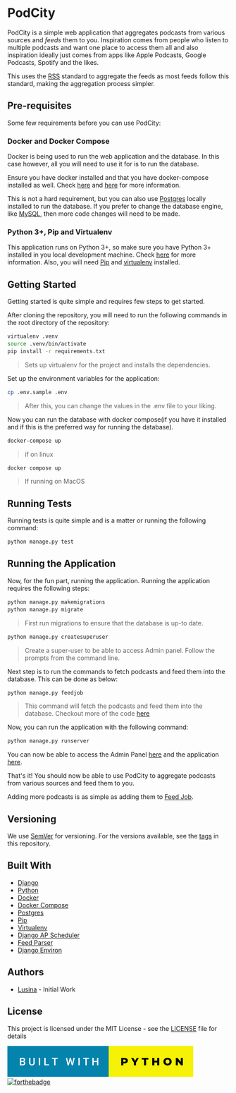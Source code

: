 # PodCity

PodCity is a simple web application that aggregates podcasts from various sources and _feeds_ them to you.
Inspiration comes from people who listen to multiple podcasts and want one place to access them all and also inspiration 
ideally just comes from apps like Apple Podcasts, Google Podcasts, Spotify and the likes.

This uses the [RSS](https://en.wikipedia.org/wiki/RSS_%28standard%29) standard to aggregate the feeds as most feeds 
follow this standard, making the aggregation process simpler.

## Pre-requisites

Some few requirements before you can use PodCity:

### Docker and Docker Compose

Docker is being used to run the web application and the database. In this case however, all you will need to use it for
is to run the database.

Ensure you have docker installed and that you have docker-compose installed as well. Check [here](https://www.docker.com/)
and [here](https://docs.docker.com/compose/) for more information.

This is not a hard requirement, but you can also use [Postgres](https://www.postgresql.org/) locally installed to
run the database. If you prefer to change the database engine, like [MySQL](https://www.mysql.com/), then more code
changes will need to be made.

### Python 3+, Pip and Virtualenv

This application runs on Python 3+, so make sure you have Python 3+ installed in you local development machine. Check 
[here](https://www.python.org/downloads/) for more information. Also, you will need [Pip](https://pypi.org/project/pip/)
and [virtualenv](https://virtualenv.pypa.io/) installed.

## Getting Started

Getting started is quite simple and requires few steps to get started.

After cloning the repository, you will need to run the following commands in the root directory of the repository:

```bash
virtualenv .venv
source .venv/bin/activate
pip install -r requirements.txt
```

> Sets up virtualenv for the project and installs the dependencies.

Set up the environment variables for the application:

```bash
cp .env.sample .env
```

> After this, you can change the values in the .env file to your liking.

Now you can run the database with docker compose(if you have it installed and if this is the preferred way for running
the database).

```bash
docker-compose up
```

> if on linux
 

```bash
docker compose up
```

> If running on MacOS

## Running Tests

Running tests is quite simple and is a matter or running the following command:

```bash
python manage.py test
```

## Running the Application

Now, for the fun part, running the application. Running the application requires the following steps:

```bash
python manage.py makemigrations 
python manage.py migrate
```

> First run migrations to ensure that the database is up-to date.
 
```bash
python manage.py createsuperuser
```

> Create a super-user to be able to access Admin panel. Follow the prompts from the command line.

Next step is to run the commands to fetch podcasts and feed them into the database. This can be done
as below:

```bash
python manage.py feedjob
```

> This command will fetch the podcasts and feed them into the database. Checkout more of the code [here](./podcasts/management/commands/feedjob.py)
 
Now, you can run the application with the following command:

```bash
python manage.py runserver
```

You can now be able to access the Admin Panel [here](http://localhost:8000/admin) and the application [here](http://localhost:8000/).

That's it! You should now be able to use PodCity to aggregate podcasts from various sources and feed them to you.

Adding more podcasts is as simple as adding them to [Feed Job](./podcasts/management/commands/feedjob.py). 

## Versioning

We use [SemVer](http://semver.org/) for versioning. For the versions available, see the [tags](https://github.com/SanctumLabs/podcity/releases) 
in this repository.

## Built With

- [Django](https://www.djangoproject.com/)
- [Python](https://www.python.org/)
- [Docker](https://www.docker.com/)
- [Docker Compose](https://docs.docker.com/compose/)
- [Postgres](https://www.postgresql.org/)
- [Pip](https://pypi.org/project/pip/)
- [Virtualenv](https://virtualenv.pypa.io/)
- [Django AP Scheduler](https://github.com/jcass77/django-apscheduler)
- [Feed Parser](https://pythonhosted.org/feedparser/)
- [Django Environ](https://django-environ.readthedocs.io/)

## Authors

- [Lusina](https://github.com/BrianLusina) -  Initial Work

## License

This project is licensed under the MIT License - see the [LICENSE](./LICENSE) file for details

![forthebadge](./docs/images/built-with-python.svg)
[![forthebadge](https://forthebadge.com/images/badges/built-with-love.svg)](https://forthebadge.com)
